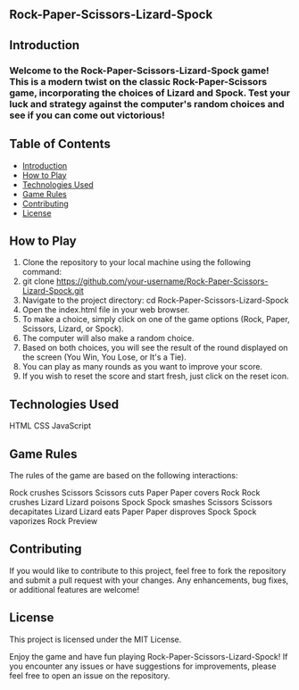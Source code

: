 ## Rock-Paper-Scissors-Lizard-Spock

## Introduction
### Welcome to the Rock-Paper-Scissors-Lizard-Spock game! This is a modern twist on the classic Rock-Paper-Scissors game, incorporating the choices of Lizard and Spock. Test your luck and strategy against the computer's random choices and see if you can come out victorious!


## Table of Contents
- [Introduction](#introduction)
- [How to Play](#how-to-play)
- [Technologies Used](#technologies-used)
- [Game Rules](#game-rules)
- [Contributing](#contributing)
- [License](#license)
  
## How to Play
1. Clone the repository to your local machine using the following command:
2. git clone https://github.com/your-username/Rock-Paper-Scissors-Lizard-Spock.git
3. Navigate to the project directory: cd Rock-Paper-Scissors-Lizard-Spock
4. Open the index.html file in your web browser.
5. To make a choice, simply click on one of the game options (Rock, Paper, Scissors, Lizard, or Spock).
6. The computer will also make a random choice.
7. Based on both choices, you will see the result of the round displayed on the screen (You Win, You Lose, or It's a Tie).
8. You can play as many rounds as you want to improve your score.
9. If you wish to reset the score and start fresh, just click on the reset icon.

## Technologies Used
HTML
CSS
JavaScript

## Game Rules
The rules of the game are based on the following interactions:

Rock crushes Scissors
Scissors cuts Paper
Paper covers Rock
Rock crushes Lizard
Lizard poisons Spock
Spock smashes Scissors
Scissors decapitates Lizard
Lizard eats Paper
Paper disproves Spock
Spock vaporizes Rock
Preview

## Contributing
If you would like to contribute to this project, feel free to fork the repository and submit a pull request with your changes. Any enhancements, bug fixes, or additional features are welcome!

## License
This project is licensed under the MIT License.

Enjoy the game and have fun playing Rock-Paper-Scissors-Lizard-Spock! If you encounter any issues or have suggestions for improvements, please feel free to open an issue on the repository.
